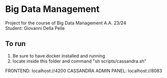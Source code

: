 # Big Data Management
Project for the course of Big Data Management A.A. 23/24  
Student: Giovanni Della Pelle

## To run

1) Be sure to have docker installed and running
2) locate inside this folder and command "sh scripts/cassandra.sh"

FRONTEND: localhost://4200
CASSANDRA ADMIN PANEL: localhost://8083
